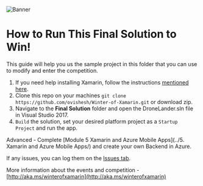 ![Banner](../Preperation/Images/banner.png)

# How to Run This Final Solution to Win! #

This guide will help you us the sample project in this folder that you can use to modify and enter the competition.

1. If you need help installing Xamarin, follow the instructions [mentioned here](../Preperation/README.md).
2. Clone this repo on your machines `git clone https://github.com/ovishesh/Winter-of-Xamarin.git` or download zip.
3. Navigate to the **Final Solution** folder and open the DroneLander.sln file in Visual Studio 2017.
4. `Build` the solution, set your desired platform project as a `Startup Project` and run the app.

Advanced - Complete [Module 5 Xamarin and Azure Mobile Apps](../5. Xamarin and Azure Mobile Apps/) and create your own Backend in Azure.

If any issues, you can log them on the [Issues tab](https://github.com/ovishesh/Winter-of-Xamarin/issues).

More information about the events and competition - [http://aka.ms/winterofxamarin](http://aka.ms/winterofxamarin)